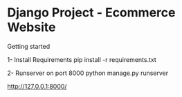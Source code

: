 # Django Project - Ecommerce Website

Getting started

1- Install Requirements
pip install -r requirements.txt

2- Runserver on port 8000
python manage.py runserver

http://127.0.0.1:8000/
